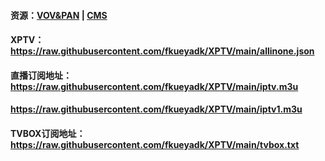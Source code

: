 #### 资源：[VOV&PAN](https://github.com/fangkuia/XPTV/tree/main/VOD)  | [CMS](https://github.com/fangkuia/XPTV/tree/main/CMS)
#### XPTV：https://raw.githubusercontent.com/fkueyadk/XPTV/main/allinone.json

#### 直播订阅地址：https://raw.githubusercontent.com/fkueyadk/XPTV/main/iptv.m3u
####              https://raw.githubusercontent.com/fkueyadk/XPTV/main/iptv1.m3u
#### TVBOX订阅地址：https://raw.githubusercontent.com/fkueyadk/XPTV/main/tvbox.txt
